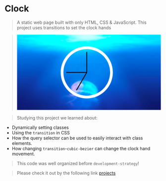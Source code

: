 # Clock


> A static web page built with only HTML, CSS & JavaScript. This project uses transitions to set the clock hands

> ![screenshot](/screenshot.png)


> Studying this project we learned about:

* Dynamically setting classes
* Using the `transition` in CSS
* How the query selector can be used to easily interact with class elements.
* How changing `transition`-`cubic-bezier` can change the clock hand movement.

> This code was well organized before `development-strategy`!

> Please check it out by the following link [projects]()